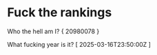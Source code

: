 # Fuck the rankings

Who the hell am I?
{ 20980078 }

What fucking year is it?
[ 2025-03-16T23:50:00Z ]
